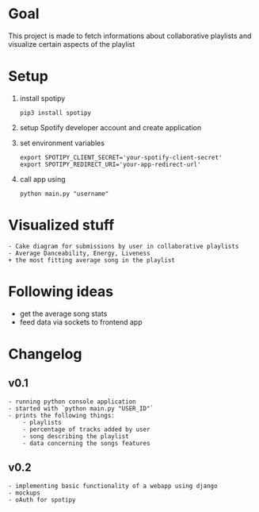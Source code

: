 # Goal

This project is made to fetch informations about collaborative playlists and visualize certain aspects of the playlist

# Setup

1. install spotipy

    `pip3 install spotipy`

2. setup Spotify developer account and create application

3. set environment variables

    ```export SPOTIPY_CLIENT_ID='your-spotify-client-id'
    export SPOTIPY_CLIENT_SECRET='your-spotify-client-secret'
    export SPOTIPY_REDIRECT_URI='your-app-redirect-url'
    ```

4. call app using

    `python main.py "username"`


# Visualized stuff

    - Cake diagram for submissions by user in collaborative playlists
    - Average Danceability, Energy, Liveness
    + the most fitting average song in the playlist

# Following ideas

- get the average song stats
- feed data via sockets to frontend app

# Changelog

## v0.1

    - running python console application
    - started with `python main.py "USER_ID"`
    - prints the following things:
        - playlists
        - percentage of tracks added by user
        - song describing the playlist
        - data concerning the songs features

## v0.2

    - implementing basic functionality of a webapp using django
    - mockups
    - oAuth for spotipy
